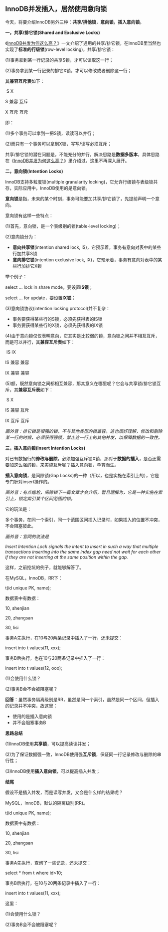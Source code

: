 ## InnoDB并发插入，居然使用意向锁

今天，将要介绍InnoDB另外三种：**共享/排他锁**，**意向锁**，**插入意向锁**。



**一，共享/排它锁(Shared and Exclusive Locks)**

《[InnoDB并发为何这么高？](http://mp.weixin.qq.com/s?__biz=MjM5ODYxMDA5OQ==&mid=2651961444&idx=1&sn=830a93eb74ca484cbcedb06e485f611e&chksm=bd2d0db88a5a84ae5865cd05f8c7899153d16ec7e7976f06033f4fbfbecc2fdee6e8b89bb17b&scene=21#wechat_redirect)》一文介绍了通用的共享/排它锁，在InnoDB里当然也实现了**标准的行级锁**(row-level locking)，共享/排它锁：

(1)事务拿到某一行记录的共享S锁，才可以读取这一行；

(2)事务拿到某一行记录的排它X锁，才可以修改或者删除这一行；

 

其**兼容互斥表**如下：

​          S          X

S      兼容      互斥

X      互斥      互斥



即：

(1)多个事务可以拿到一把S锁，读读可以并行；

(2)而只有一个事务可以拿到X锁，写写/读写必须互斥；

 

共享/排它锁的潜在问题是，不能充分的并行，解决思路是**数据多版本**，具体思路在《[InnoDB并发为何这么高？](http://mp.weixin.qq.com/s?__biz=MjM5ODYxMDA5OQ==&mid=2651961444&idx=1&sn=830a93eb74ca484cbcedb06e485f611e&chksm=bd2d0db88a5a84ae5865cd05f8c7899153d16ec7e7976f06033f4fbfbecc2fdee6e8b89bb17b&scene=21#wechat_redirect)》里介绍过，这里不再深入展开。

 

**二，意向锁(Intention Locks)**

InnoDB支持多粒度锁(multiple granularity locking)，它允许行级锁与表级锁共存，实际应用中，InnoDB使用的是意向锁。

 

**意向锁**是指，未来的某个时刻，事务可能要加共享/排它锁了，先提前声明一个意向。

 

意向锁有这样一些特点：

(1)首先，意向锁，是一个表级别的锁(table-level locking)；

(2)意向锁分为：

- **意向共享锁**(intention shared lock, IS)，它预示着，事务有意向对表中的某些行加共享S锁
- **意向排它锁**(intention exclusive lock, IX)，它预示着，事务有意向对表中的某些行加排它X锁

 

举个例子：

select ... lock in share mode，要设置**IS锁**；

select ... for update，要设置**IX锁**；

 

(3)意向锁协议(intention locking protocol)并不复杂：

- 事务要获得某些行的S锁，必须先获得表的IS锁
- 事务要获得某些行的X锁，必须先获得表的IX锁

 

(4)由于意向锁仅仅表明意向，它其实是比较弱的锁，意向锁之间并不相互互斥，而是可以并行，其**兼容互斥表**如下：

​          IS          IX

IS      兼容      兼容

IX      兼容      兼容

 

(5)额，既然意向锁之间都相互兼容，那其意义在哪里呢？它会与共享锁/排它锁互斥，其**兼容互斥表**如下：

​          S          X

IS      兼容      互斥

IX      互斥      互斥

*画外音：排它锁是很强的锁，不与其他类型的锁兼容。这也很好理解，修改和删除某一行的时候，必须获得强锁，禁止这一行上的其他并发，以保障数据的一致性。*

 

**三，插入意向锁(Insert Intention Locks)**

对已有数据行的**修改与删除**，必须加强互斥锁X锁，那对于**数据的插入**，是否还需要加这么强的锁，来实施互斥呢？插入意向锁，孕育而生。

 

**插入意向锁**，是间隙锁(Gap Locks)的一种（所以，也是实施在索引上的），它是专门针对insert操作的。

*画外音：有点尴尬，间隙锁下一篇文章才会介绍，暂且理解为，它是一种实施在索引上，锁定索引某个区间范围的锁。*

 

它的玩法是：

多个事务，在同一个索引，同一个范围区间插入记录时，如果插入的位置不冲突，不会阻塞彼此。

*画外音：官网的说法是*

*Insert Intention Lock signals the intent to insert in such a way that multiple transactions inserting into the same index gap need not wait for each other if they are not inserting at the same position within the gap.*

 

这样，之前挖坑的例子，就能够解答了。

 

在MySQL，InnoDB，RR下：

t(id unique PK, name);

 

数据表中有数据：

10, shenjian

20, zhangsan

30, lisi

 

事务A先执行，在10与20两条记录中插入了一行，还未提交：

insert into t values(11, xxx);

 

事务B后执行，也在10与20两条记录中插入了一行：

insert into t values(12, ooo);

 

(1)会使用什么锁？

(2)事务B会不会被阻塞呢？

 

**回答**：虽然事务隔离级别是RR，虽然是同一个索引，虽然是同一个区间，但插入的记录并不冲突，故这里：

- 使用的是插入意向锁
- 并不会阻塞事务B

 

**思路总结**

(1)InnoDB使用**共享锁**，可以提高读读并发；

(2)为了保证数据强一致，InnoDB使用强**互斥锁**，保证同一行记录修改与删除的串行性；

(3)InnoDB使用**插入意向锁**，可以提高插入并发；

 

**结尾**

假设不是插入并发，而是读写并发，又会是什么样的结果呢？

 

MySQL，InnoDB，默认的隔离级别(RR)。

t(id unique PK, name);

 

数据表中有数据：

10, shenjian

20, zhangsan

30, lisi

 

事务A先执行，查询了一些记录，还未提交：

select * from t where id>10;

 

事务B后执行，在10与20两条记录中插入了一行：

insert into t values(11, xxx);

 

这里：

(1)会使用什么锁？

(2)事务B会不会被阻塞呢？